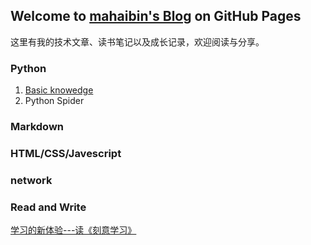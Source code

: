 ## Welcome to [mahaibin's Blog](https://github.com/mahaibin97/mahaibin97.github.io/blob/master/00.html) on GitHub Pages

这里有我的技术文章、读书笔记以及成长记录，欢迎阅读与分享。

### Python
1. [Basic knowedge](http://www.runoob.com/python/python-tutorial.html)
2. Python Spider

### Markdown

### HTML/CSS/Javescript

### network

### Read and Write
[学习的新体验---读《刻意学习》](http://www.jianshu.com/p/747c074c9175)
